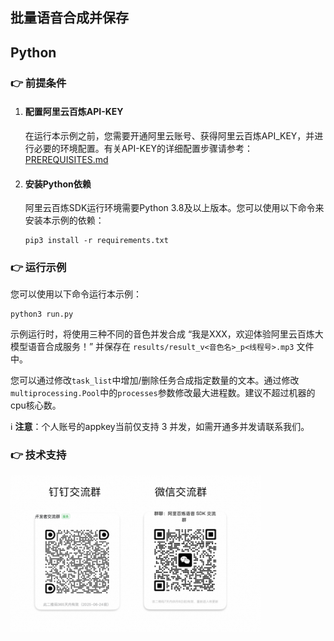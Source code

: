 [comment]: # (title and brief introduction of the sample)
## 批量语音合成并保存
## Python

[comment]: # (prerequisites)
### :point_right: 前提条件

1. #### 配置阿里云百炼API-KEY

    在运行本示例之前，您需要开通阿里云账号、获得阿里云百炼API_KEY，并进行必要的环境配置。有关API-KEY的详细配置步骤请参考：[PREREQUISITES.md](../../../../PREREQUISITES.md)

1. #### 安装Python依赖

    阿里云百炼SDK运行环境需要Python 3.8及以上版本。您可以使用以下命令来安装本示例的依赖：
    ```commandline
    pip3 install -r requirements.txt
    ```

[comment]: # (how to run the sample and expected results)
### :point_right: 运行示例
您可以使用以下命令运行本示例：

```commandline
python3 run.py
```

示例运行时，将使用三种不同的音色并发合成 “我是XXX，欢迎体验阿里云百炼大模型语音合成服务！” 并保存在 `results/result_v<音色名>_p<线程号>.mp3` 文件中。

您可以通过修改`task_list`中增加/删除任务合成指定数量的文本。通过修改`multiprocessing.Pool`中的`processes`参数修改最大进程数。建议不超过机器的cpu核心数。

:information_source: **注意**：个人账号的appkey当前仅支持 3 并发，如需开通多并发请联系我们。



[comment]: # (technical support of the sample)
### :point_right: 技术支持
<img src="../../../../docs/image/groups.png" width="400"/>
